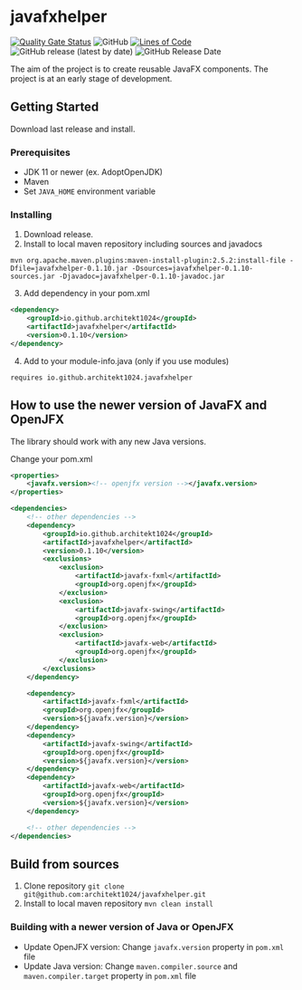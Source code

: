 # javafxhelper

[![Quality Gate Status](https://sonarcloud.io/api/project_badges/measure?project=architekt1024_javafxhelper&metric=alert_status)](https://sonarcloud.io/summary/new_code?id=architekt1024_javafxhelper)
![GitHub](https://img.shields.io/github/license/architekt1024/javafxhelper?style=plastic)
[![Lines of Code](https://sonarcloud.io/api/project_badges/measure?project=architekt1024_javafxhelper&metric=ncloc)](https://sonarcloud.io/summary/new_code?id=architekt1024_javafxhelper)
![GitHub release (latest by date)](https://img.shields.io/github/v/release/architekt1024/javafxhelper?style=plastic)
![GitHub Release Date](https://img.shields.io/github/release-date/architekt1024/javafxhelper?style=plastic)

The aim of the project is to create reusable JavaFX components. The project is at an early stage of development.

## Getting Started
Download last release and install.

### Prerequisites
* JDK 11 or newer (ex. AdoptOpenJDK)
* Maven
* Set `JAVA_HOME` environment variable

### Installing
1. Download release.
2. Install to local maven repository including sources and javadocs
```
mvn org.apache.maven.plugins:maven-install-plugin:2.5.2:install-file -Dfile=javafxhelper-0.1.10.jar -Dsources=javafxhelper-0.1.10-sources.jar -Djavadoc=javafxhelper-0.1.10-javadoc.jar
```
3. Add dependency in your pom.xml
```xml
<dependency>
	<groupId>io.github.architekt1024</groupId>
	<artifactId>javafxhelper</artifactId>
	<version>0.1.10</version>
</dependency>
```
4. Add to your module-info.java (only if you use modules)
```
requires io.github.architekt1024.javafxhelper
```

## How to use the newer version of JavaFX and OpenJFX
The library should work with any new Java versions.

Change your pom.xml
```xml
<properties>
	<javafx.version><!-- openjfx version --></javafx.version>
</properties>

<dependencies>
	<!-- other dependencies -->
	<dependency>
		<groupId>io.github.architekt1024</groupId>
		<artifactId>javafxhelper</artifactId>
		<version>0.1.10</version>
		<exclusions>
			<exclusion>
				<artifactId>javafx-fxml</artifactId>
				<groupId>org.openjfx</groupId>
			</exclusion>
			<exclusion>
				<artifactId>javafx-swing</artifactId>
				<groupId>org.openjfx</groupId>
			</exclusion>
			<exclusion>
				<artifactId>javafx-web</artifactId>
				<groupId>org.openjfx</groupId>
			</exclusion>
		</exclusions>
	</dependency>

	<dependency>
		<artifactId>javafx-fxml</artifactId>
		<groupId>org.openjfx</groupId>
		<version>${javafx.version}</version>
	</dependency>
	<dependency>
		<artifactId>javafx-swing</artifactId>
		<groupId>org.openjfx</groupId>
		<version>${javafx.version}</version>
	</dependency>
	<dependency>
		<artifactId>javafx-web</artifactId>
		<groupId>org.openjfx</groupId>
		<version>${javafx.version}</version>
	</dependency>

	<!-- other dependencies -->
</dependencies>
```

## Build from sources
1. Clone repository
```git clone git@github.com:architekt1024/javafxhelper.git```
2. Install to local maven repository
```mvn clean install```

### Building with a newer version of Java or OpenJFX
* Update OpenJFX version: Change `javafx.version` property in `pom.xml` file
* Update Java version: Change `maven.compiler.source` and `maven.compiler.target` property in `pom.xml` file
